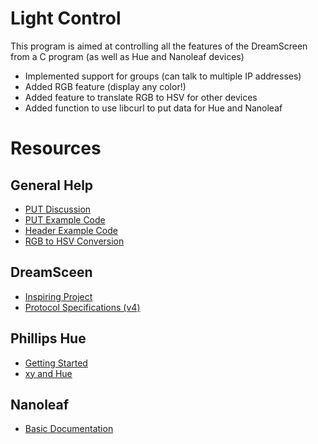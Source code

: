 # Light Control

This program is aimed at controlling all the features of the DreamScreen from a C program (as well as Hue and Nanoleaf devices)

- Implemented support for groups (can talk to multiple IP addresses)
- Added RGB feature (display any color!)
- Added feature to translate RGB to HSV for other devices
- Added function to use libcurl to put data for Hue and Nanoleaf

# Resources

## General Help
- [PUT Discussion](https://stackoverflow.com/questions/7569826/send-string-in-put-request-with-libcurl)
- [PUT Example Code](https://curl.haxx.se/libcurl/c/httpput.html)
- [Header Example Code](https://curl.haxx.se/libcurl/c/httpcustomheader.html)
- [RGB to HSV Conversion](https://www.rapidtables.com/convert/color/rgb-to-hsv.html)

## DreamSceen
- [Inspiring Project](https://github.com/cboyer/dreamscreen-daemon)
- [Protocol Specifications (v4)](https://community.getvera.com/uploads/default/original/3X/f/c/fc0bccb95282ad1bc7c4a4236740a840641a6de4.pdf)


## Phillips Hue
- [Getting Started](https://developers.meethue.com/develop/get-started-2/)
- [xy and Hue](https://stackoverflow.com/questions/22564187/rgb-to-philips-hue-hsb)

## Nanoleaf
- [Basic Documentation](https://documenter.getpostman.com/view/1559645/RW1gEcCH?version=latest)

